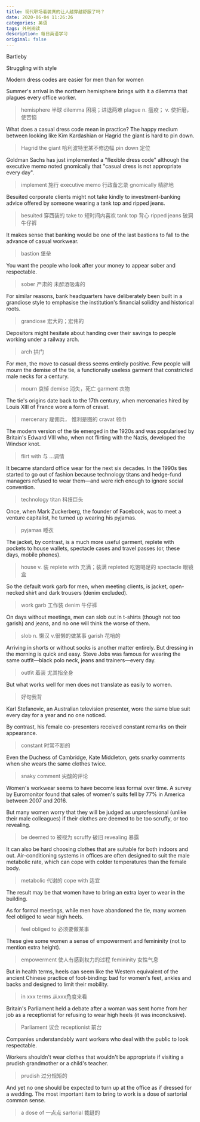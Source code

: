 ```yaml
---
title: 现代职场着装真的让人越穿越舒服了吗？
date: 2020-06-04 11:26:26
categories: 英语
tags: 外刊阅读
description: 每日英语学习
original: false
---
```



<!--more-->

Bartleby

Struggling with style

Modern dress codes are easier for men than for women

Summer's arrival in the northern hemisphere brings with it a dilemma that plagues every office worker.

> hemisphere 半球
> dilemma 困境；进退两难
> plague n. 瘟疫； v. 使折磨，使苦恼

What does a casual dress code mean in practice? The happy medium between looking like Kim Kardashian or Hagrid the giant is hard to pin down.

> Hagrid the giant 哈利波特里某不修边幅
> pin down 定位

Goldman Sachs has just implemented a "flexible dress code" although the executive memo noted gnomically that "casual dress is not appropriate every day". 

> implement 施行
> executive memo 行政备忘录
> gnomically 精辟地

Besuited corporate clients might not take kindly to investment-banking advice offered by someone wearing a tank top and ripped jeans.

> besuited 穿西装的
> take to 短时间内喜欢
> tank top 背心
> ripped jeans 破洞牛仔裤

It makes sense that banking would be one of the last bastions to fall to the advance of casual workwear. 

> bastion 堡垒

You want the people who look after your money to appear sober and respectable. 

> sober 严肃的 未醉酒吸毒的

For similar reasons, bank headquarters have deliberately been built in a grandiose style to emphasise the institution's financial solidity and historical roots.

> grandiose 宏大的；宏伟的

Depositors might hesitate about handing over their savings to people working under a railway arch.

> arch 拱门

For men, the move to casual dress seems entirely positive. Few people will mourn the demise of the tie, a functionally useless garment that constricted male necks for a century.

> mourn 哀悼
> demise 消失，死亡
> garment 衣物

The tie's origins date back to the 17th century, when mercenaries hired by Louis XIII of France wore a form of cravat.

> mercenary 雇佣兵， 惟利是图的
> cravat 领巾

The modern version of the tie emerged in the 1920s and was popularised by Britain's Edward VIII who, when not flirting with the Nazis, developed the Windsor knot. 

> flirt with 与 ...调情

It became standard office wear for the next six decades. In the 1990s ties started to go out of fashion because technology titans and hedge-fund managers refused to wear them—and were rich enough to ignore social convention. 

> technology titan 科技巨头

Once, when Mark Zuckerberg, the founder of Facebook, was to meet a venture capitalist, he turned up wearing his pyjamas.

> pyjamas 睡衣

The jacket, by contrast, is a much more useful garment, replete with pockets to house wallets, spectacle cases and travel passes (or, these days, mobile phones).

> house v. 装
> replete with 充满；装满
> repleted 吃饱喝足的
> spectacle 眼镜盒

So the default work garb for men, when meeting clients, is jacket, open-necked shirt and dark trousers (denim excluded).

> work garb 工作装
> denim 牛仔裤

On days without meetings, men can slob out in t-shirts (though not too garish) and jeans, and no one will think the worse of them. 

> slob n. 懒汉 v.很懒的做某事
> garish 花哨的

Arriving in shorts or without socks is another matter entirely. 
But dressing in the morning is quick and easy. Steve Jobs was famous for wearing the same outfit—black polo neck, jeans and trainers—every day.

> outfit 着装 尤其指全身

But what works well for men does not translate as easily to women.

> 好句我背

Karl Stefanovic, an Australian television presenter, wore the same blue suit every day for a year and no one noticed. 

By contrast, his female co-presenters received constant remarks on their appearance. 

> constant 时常不断的

Even the Duchess of Cambridge, Kate Middleton, gets snarky comments when she wears the same clothes twice.

> snaky comment 尖酸的评论

Women's workwear seems to have become less formal over time. A survey by Euromonitor found that sales of women's suits fell by 77% in America between 2007 and 2016.

But many women worry that they will be judged as unprofessional (unlike their male colleagues) if their clothes are deemed to be too scruffy, or too revealing. 

> be deemed to 被视为
> scruffy 破旧
> revealing 暴露

It can also be hard choosing clothes that are suitable for both indoors and out. Air-conditioning systems in offices are often designed to suit the male metabolic rate, which can cope with colder temperatures than the female body. 

> metabolic 代谢的
> cope with 适宜

The result may be that women have to bring an extra layer to wear in the building.

As for formal meetings, while men have abandoned the tie, many women feel obliged to wear high heels. 

> feel obliged to 必须要做某事

These give some women a sense of empowerment and femininity (not to mention extra height). 

> empowerment 使人有感到权力的过程
> femininity 女性气息

But in health terms, heels can seem like the Western equivalent of the ancient Chinese practice of foot-binding: bad for women's feet, ankles and backs and designed to limit their mobility. 

> in xxx terms 从xxx角度来看

Britain's Parliament held a debate after a woman was sent home from her job as a receptionist for refusing to wear high heels (it was inconclusive).

> Parliament 议会
> receptionist 前台

Companies understandably want workers who deal with the public to look respectable. 

Workers shouldn't wear clothes that wouldn't be appropriate if visiting a prudish grandmother or a child's teacher. 

> prudish 过分规矩的

And yet no one should be expected to turn up at the office as if dressed for a wedding. The most important item to bring to work is a dose of sartorial common sense.

> a dose of 一点点
> sartorial 裁缝的